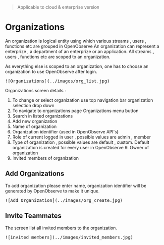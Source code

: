 > Applicable to cloud & enterprise version
# Organizations

An organization is logical entity using which various streams , users , functions etc are grouped in OpenObserve An organization can represent a enterprize , a department of an enterprize or an application. All streams , users , functions etc are scoped to an organization.

As everything else is scoped to an organization, one has to choose an organization to use OpenObserve after login.

<kbd>
![Organizations](../images/org_list.jpg)
</kbd>

Organizations screen details :

1. To change or select organization use top navigation bar organization selection drop down 
2. To navigate to organizations page Organizations menu button
3. Search in listed organizations
4. Add new organization
5. Name of organization
6. Organization identifier (used in OpenObserve API's)
7. Role of current logged in user , possible values are admin , member
8. Type of organization , possible values are default , custom. Default organization is created for every user in OpenObserve 9. Owner of organization
10. Invited members of organization

## Add Organizations

To add organization please enter name, organization identifier will be generated by OpenObserve to make it unique.

<kbd>
![Add Organization](../images/org_create.jpg)
</kbd>

## Invite Teammates

The screen list all invited members to the organization.

<kbd>
![invited members](../images/invited_members.jpg)
</kbd>